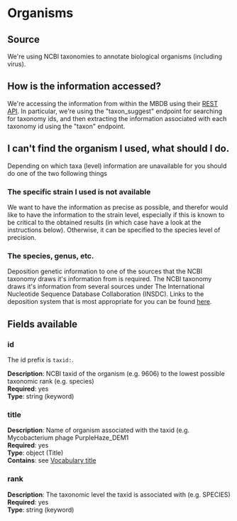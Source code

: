 # Organisms

## Source

We're using NCBI taxonomies to annotate biological organisms (including virus).

## How is the information accessed?

We're accessing the information from within the MBDB using their 
[REST API](https://www.ncbi.nlm.nih.gov/datasets/docs/v1/reference-docs/rest-api/).
In particular, we're using the "taxon_suggest" endpoint for searching for 
taxonomy ids, and then extracting the information associated with each 
taxonomy id using the "taxon" endpoint.

## I can't find the organism I used, what should I do.

Depending on which taxa (level) information are unavailable for you should
do one of the two following things

### The specific strain I used is not available

We want to have the information as precise as possible, and therefor would like
to have the information to the strain level, especially if this is known to be
critical to the obtained results (in which case have a look at the 
instructions below). Otherwise, it can be specified to the species level of 
precision.

### The species, genus, etc.

Deposition genetic information to one of the sources that the NCBI taxonomy 
draws it's information from is required. The NCBI taxonomy draws it's 
information from several sources under The International Nucleotide Sequence 
Database Collaboration (INSDC). Links to the deposition system that is most 
appropriate for you can be found [here](https://www.insdc.org/).

## Fields available

### id
The id prefix is `taxid:`.

**Description**: NCBI taxid of the organism (e.g. 9606) to the lowest 
                 possible taxonomic rank (e.g. species)<br/>
**Required**: yes <br/>
**Type**: string (keyword) <br/>

### title
**Description**: Name of organism associated with the taxid (e.g. Mycobacterium phage PurpleHaze_DEM1<br/>
**Required**: yes <br/>
**Type**: object (Title) <br/>
**Contains**: see [Vocabulary title](../datamodel/reusable_elements/vocabulary_title.md)

### rank
**Description**: The taxonomic level the taxid is associated with (e.g. SPECIES)<br/>
**Required**: yes <br/>
**Type**: string (keyword) <br/>